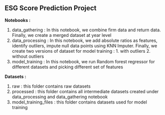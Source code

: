 ## ESG Score Prediction Project 

<b> Notebooks : </b>

1. data_gathering : In this notebook, we combine firm data and return data. Finally, we create a merged dataset at year level
2. data_processing : In this notebook, we add absolute ratios as features, identify outliers, impute null data points using KNN Imputer. Finally, we create two versions of dataset for model training : 
            1. with outliers 
            2. without outliers
3. model_training : In this notebook, we run Random forest regressor for different datasets and picking different set of features

<b> Datasets : </b>

1. raw : this folder contains raw datasets  
2. processed : this folder contains all intermediate datasets created under data_processing and data_gathering notebook
3. model_training_files : this folder contains datasets used for model training
